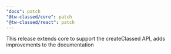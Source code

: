 ```yaml
---
"docs": patch
"@tw-classed/core": patch
"@tw-classed/react": patch
---
```


This release extends core to support the createClassed API, adds improvements to the documentation
